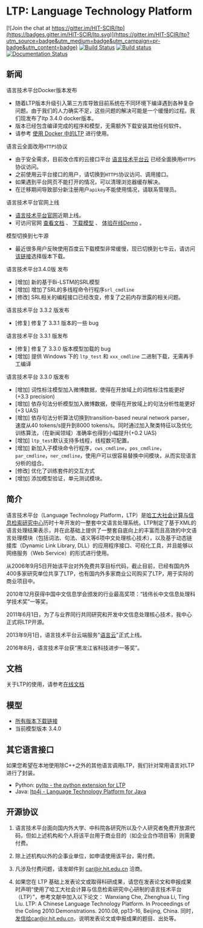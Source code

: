 # LTP: Language Technology Platform

[![Join the chat at https://gitter.im/HIT-SCIR/ltp](https://badges.gitter.im/HIT-SCIR/ltp.svg)](https://gitter.im/HIT-SCIR/ltp?utm_source=badge&utm_medium=badge&utm_campaign=pr-badge&utm_content=badge)
[![Build Status](https://travis-ci.org/HIT-SCIR/ltp.svg?branch=master)](https://travis-ci.org/HIT-SCIR/ltp)
[![Build status](https://ci.appveyor.com/api/projects/status/yewlrwa7w85kghwb/branch/master?svg=true)](https://ci.appveyor.com/project/Oneplus/ltp/branch/master)
[![Documentation Status](https://readthedocs.org/projects/ltp/badge/?version=latest)](https://readthedocs.org/projects/ltp/?badge=latest)

新闻
----

语言技术平台Docker版本发布
* 随着LTP版本升级引入第三方库导致目前系统在不同环境下编译遇到各种复杂问题。由于我们的人力确实不足，这些问题的解决可能是一个缓慢的过程。我们现发布了ltp 3.4.0 docker版本。
* 版本已经包含编译完成的程序和模型，无需额外下载安装其他任何软件。
* 请参考 [使用 Docker 中的LTP](http://ltp.ai/docs/install.html#) 进行使用。

语言云全面改用`HTTPS`协议
* 由于安全需求，目前改仓库的云接口平台 [语言技术平台云](https://www.ltp-cloud.com/) 已经全面换用`HTTPS`协议访问。
* 之前使用云平台接口的用户，请切换到`HTTPS`协议访问、调用接口。
* 如果遇到平台网页不能打开的情况，可以清理浏览器缓存解决。
* 在迁移期间导致部分新注册用户`apikey`不能使用情况，请联系管理员。

语言技术平台官网上线
* [语言技术平台官网](http://ltp.ai/)近期上线。
* 可访问官网 [查看文档](http://ltp.ai/docs/index.html) 、 [下载模型](http://ltp.ai/download.html) 、 [体验在线Demo](http://ltp.ai/demo.html) 。

模型切换到七牛源
* 最近很多用户反映使用百度云下载模型非常缓慢，现已切换到七牛云，请访问[该链接](http://ltp.ai/download.html)选择版本下载。

语言技术平台3.4.0版 发布
* [增加] 新的基于Bi-LSTM的SRL模型
* [增加] 增加了SRL的多线程命令行程序`srl_cmdline`
* [修改] SRL相关的编程接口已经改变，修复了之前内存泄露的相关问题。

语言技术平台 3.3.2 版发布
* [修复] 修复了 3.3.1 版本的一些 bug

语言技术平台 3.3.1 版发布
* [修复] 修复了 3.3.0 版本模型加载的 bug
* [增加] 提供 Windows 下的 `ltp_test` 和 `xxx_cmdline` 二进制下载，无需再手工编译

语言技术平台 3.3.0 版发布
* [增加] 词性标注模型加入微博数据，使得在开放域上的词性标注性能更好(+3.3 precision)
* [增加] 依存句法分析模型加入微博数据，使得在开放域上的句法分析性能更好(+3 UAS)
* [增加] 依存句法分析算法切换到transition-based neural network parser，速度从40 tokens/s提升到8000 tokens/s。同时通过加入聚类特征以及优化训练算法，（在新闻领域）准确率也得到小幅提升(+0.2 UAS)
* [增加] `ltp_test`默认支持多线程，线程数可配置。
* [增加] 新加入子模块命令行程序，`cws_cmdline`，`pos_cmdline`，`par_cmdline`，`ner_cmdline`，使用户可以很容易替换中间模块，从而实现语言分析的组合。
* [修改] 优化了训练套件的交互方式
* [增加] 添加模型验证，单元测试模块。

简介
----

语言技术平台（Language Technology Platform，LTP）是[哈工大社会计算与信息检索研究中心](http://ir.hit.edu.cn/)历时十年开发的一整套中文语言处理系统。LTP制定了基于XML的语言处理结果表示，并在此基础上提供了一整套自底向上的丰富而且高效的中文语言处理模块（包括词法、句法、语义等6项中文处理核心技术），以及基于动态链接库（Dynamic Link Library, DLL）的应用程序接口、可视化工具，并且能够以网络服务（Web Service）的形式进行使用。

从2006年9月5日开始该平台对外免费共享目标代码，截止目前，已经有国内外400多家研究单位共享了LTP，也有国内外多家商业公司购买了LTP，用于实际的商业项目中。

2010年12月获得中国中文信息学会颁发的行业最高奖项：“钱伟长中文信息处理科学技术奖”一等奖。

2011年6月1日，为了与业界同行共同研究和开发中文信息处理核心技术，我中心正式将LTP开源。

2013年9月1日，语言技术平台云端服务"[语言云](http://ltp-cloud.com)"正式上线。

2016年8月，语言技术平台获“黑龙江省科技进步一等奖”。

文档
---

关于LTP的使用，请参考[在线文档](http://ltp.ai/docs/index.html)

模型
---

* [所有版本下载链接](http://ltp.ai/download.html)
* 当前模型版本 3.4.0

其它语言接口
------------
如果您希望在本地使用除C++之外的其他语言调用LTP，我们针对常用语言对LTP进行了封装。

* Python: [pyltp - the python extension for LTP](https://github.com/HIT-SCIR/pyltp)
* Java: [ltp4j - Language Technology Platform for Java](https://github.com/HIT-SCIR/ltp4j)

开源协议
-------

1. 语言技术平台面向国内外大学、中科院各研究所以及个人研究者免费开放源代码，但如上述机构和个人将该平台用于商业目的（如企业合作项目等）则需要付费。

2. 除上述机构以外的企事业单位，如申请使用该平台，需付费。

3. 凡涉及付费问题，请发邮件到 car@ir.hit.edu.cn 洽商。

4. 如果您在 LTP 基础上发表论文或取得科研成果，请您在发表论文和申报成果时声明“使用了哈工大社会计算与信息检索研究中心研制的语言技术平台（LTP）”，参考文献中加入以下论文： Wanxiang Che, Zhenghua Li, Ting Liu. LTP: A Chinese Language Technology Platform. In Proceedings of the Coling 2010:Demonstrations. 2010.08, pp13-16, Beijing, China. 同时，发信给car@ir.hit.edu.cn，说明发表论文或申报成果的题目、出处等。
